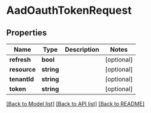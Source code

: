 # AadOauthTokenRequest

## Properties
Name | Type | Description | Notes
------------ | ------------- | ------------- | -------------
**refresh** | **bool** |  | [optional] 
**resource** | **string** |  | [optional] 
**tenantId** | **string** |  | [optional] 
**token** | **string** |  | [optional] 

[[Back to Model list]](../README.md#documentation-for-models) [[Back to API list]](../README.md#documentation-for-api-endpoints) [[Back to README]](../README.md)


